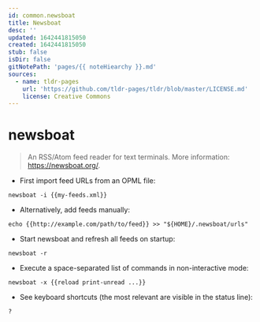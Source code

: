 ```yaml
---
id: common.newsboat
title: Newsboat
desc: ''
updated: 1642441815050
created: 1642441815050
stub: false
isDir: false
gitNotePath: 'pages/{{ noteHiearchy }}.md'
sources:
  - name: tldr-pages
    url: 'https://github.com/tldr-pages/tldr/blob/master/LICENSE.md'
    license: Creative Commons
---
```

# newsboat

> An RSS/Atom feed reader for text terminals.
> More information: <https://newsboat.org/>.

- First import feed URLs from an OPML file:

`newsboat -i {{my-feeds.xml}}`

- Alternatively, add feeds manually:

`echo {{http://example.com/path/to/feed}} >> "${HOME}/.newsboat/urls"`

- Start newsboat and refresh all feeds on startup:

`newsboat -r`

- Execute a space-separated list of commands in non-interactive mode:

`newsboat -x {{reload print-unread ...}}`

- See keyboard shortcuts (the most relevant are visible in the status line):

`?`

